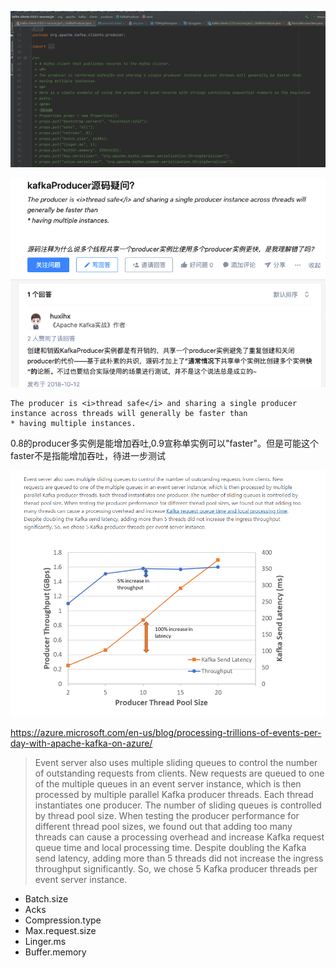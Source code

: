 ![](img/Producer单实例or多实例_images/6867a6af.png)

![](img/Producer单实例or多实例_images/fd222dad.png)

```
The producer is <i>thread safe</i> and sharing a single producer instance across threads will generally be faster than
* having multiple instances.
```

0.8的producer多实例是能增加吞吐,0.9宣称单实例可以"faster"。但是可能这个faster不是指能增加吞吐，待进一步测试

![](.img/Producer单实例or多实例_images/942a3dd7.png)

https://azure.microsoft.com/en-us/blog/processing-trillions-of-events-per-day-with-apache-kafka-on-azure/

> Event server also uses multiple sliding queues to control the number of outstanding requests from clients. New requests are queued to one of the multiple queues in an event server instance, which is then processed by multiple parallel Kafka producer threads. Each thread instantiates one producer. The number of sliding queues is controlled by thread pool size. When testing the producer performance for different thread pool sizes, we found out that adding too many threads can cause a processing overhead and increase Kafka request queue time and local processing time. Despite doubling the Kafka send latency, adding more than 5 threads did not increase the ingress throughput significantly. So, we chose 5 Kafka producer threads per event server instance.


- Batch.size
- Acks
- Compression.type
- Max.request.size
- Linger.ms
- Buffer.memory